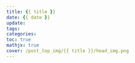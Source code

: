 ```yaml
---
title: {{ title }}
date: {{ date }}
update:
tags:
categories:
toc: true
mathjx: true
cover: /post_top_img/{{ title }}/head_img.png
---
```


<!-- more -->
